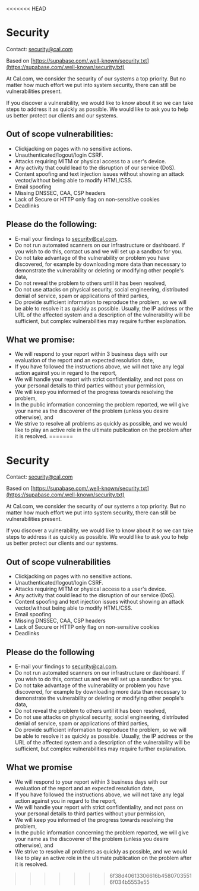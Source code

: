 <<<<<<< HEAD
# Security
Contact: security@cal.com

Based on [https://supabase.com/.well-known/security.txt](https://supabase.com/.well-known/security.txt)

At Cal.com, we consider the security of our systems a top priority. But no matter how much effort we put into system security, there can still be vulnerabilities present.

If you discover a vulnerability, we would like to know about it so we can take steps to address it as quickly as possible. We would like to ask you to help us better protect our clients and our systems.

## Out of scope vulnerabilities:

*   Clickjacking on pages with no sensitive actions.
*   Unauthenticated/logout/login CSRF.
*   Attacks requiring MITM or physical access to a user's device.
*   Any activity that could lead to the disruption of our service (DoS).
*   Content spoofing and text injection issues without showing an attack vector/without being able to modify HTML/CSS.
*   Email spoofing
*   Missing DNSSEC, CAA, CSP headers
*   Lack of Secure or HTTP only flag on non-sensitive cookies
*   Deadlinks

## Please do the following:

*   E-mail your findings to [security@cal.com](mailto:security@cal.com).
*   Do not run automated scanners on our infrastructure or dashboard. If you wish to do this, contact us and we will set up a sandbox for you.
*   Do not take advantage of the vulnerability or problem you have discovered, for example by downloading more data than necessary to demonstrate the vulnerability or deleting or modifying other people's data,
*   Do not reveal the problem to others until it has been resolved,
*   Do not use attacks on physical security, social engineering, distributed denial of service, spam or applications of third parties,
*   Do provide sufficient information to reproduce the problem, so we will be able to resolve it as quickly as possible. Usually, the IP address or the URL of the affected system and a description of the vulnerability will be sufficient, but complex vulnerabilities may require further explanation.

## What we promise:

*   We will respond to your report within 3 business days with our evaluation of the report and an expected resolution date,
*   If you have followed the instructions above, we will not take any legal action against you in regard to the report,
*   We will handle your report with strict confidentiality, and not pass on your personal details to third parties without your permission,
*   We will keep you informed of the progress towards resolving the problem,
*   In the public information concerning the problem reported, we will give your name as the discoverer of the problem (unless you desire otherwise), and
*   We strive to resolve all problems as quickly as possible, and we would like to play an active role in the ultimate publication on the problem after it is resolved.
=======
# Security

Contact: [security@cal.com](mailto:security@cal.com)

Based on [https://supabase.com/.well-known/security.txt](https://supabase.com/.well-known/security.txt)

At Cal.com, we consider the security of our systems a top priority. But no
matter how much effort we put into system security, there can still be
vulnerabilities present.

If you discover a vulnerability, we would like to know about it so we can take
steps to address it as quickly as possible. We would like to ask you to help us
better protect our clients and our systems.

## Out of scope vulnerabilities

- Clickjacking on pages with no sensitive actions.
- Unauthenticated/logout/login CSRF.
- Attacks requiring MITM or physical access to a user's device.
- Any activity that could lead to the disruption of our service (DoS).
- Content spoofing and text injection issues without showing an attack
  vector/without being able to modify HTML/CSS.
- Email spoofing
- Missing DNSSEC, CAA, CSP headers
- Lack of Secure or HTTP only flag on non-sensitive cookies
- Deadlinks

## Please do the following

- E-mail your findings to [security@cal.com](mailto:security@cal.com).
- Do not run automated scanners on our infrastructure or dashboard. If you wish
  to do this, contact us and we will set up a sandbox for you.
- Do not take advantage of the vulnerability or problem you have discovered,
  for example by downloading more data than necessary to demonstrate the
  vulnerability or deleting or modifying other people's data,
- Do not reveal the problem to others until it has been resolved,
- Do not use attacks on physical security, social engineering, distributed
  denial of service, spam or applications of third parties,
- Do provide sufficient information to reproduce the problem, so we will be
  able to resolve it as quickly as possible. Usually, the IP address or the URL
  of the affected system and a description of the vulnerability will be
  sufficient, but complex vulnerabilities may require further explanation.

## What we promise

- We will respond to your report within 3 business days with our evaluation of
  the report and an expected resolution date,
- If you have followed the instructions above, we will not take any legal
  action against you in regard to the report,
- We will handle your report with strict confidentiality, and not pass on your
  personal details to third parties without your permission,
- We will keep you informed of the progress towards resolving the problem,
- In the public information concerning the problem reported, we will give your
  name as the discoverer of the problem (unless you desire otherwise), and
- We strive to resolve all problems as quickly as possible, and we would like
  to play an active role in the ultimate publication on the problem after it
  is resolved.
>>>>>>> 6f38d40613306616b45807035516f034b5553e55
